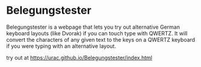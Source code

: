 # Belegungstester

Belegungstester is a webpage that lets you try out alternative German keyboard layouts (like Dvorak) if you can touch type with QWERTZ. It will convert the characters of any given text to the keys on a QWERTZ keyboard if you were typing with an alternative layout.

try out at https://urac.github.io/Belegungstester/index.html
